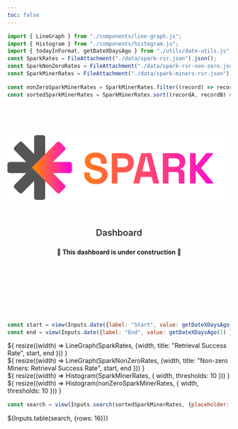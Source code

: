 ```yaml
---
toc: false
---
```


```js
import { LineGraph } from "./components/line-graph.js";
import { Histogram } from "./components/histogram.js";
import { todayInFormat, getDateXDaysAgo } from "./utils/date-utils.js";
const SparkRates = FileAttachment("./data/spark-rsr.json").json();
const SparkNonZeroRates = FileAttachment("./data/spark-rsr-non-zero.json").json();
const SparkMinerRates = FileAttachment("./data/spark-miners-rsr.json").json();
```

```js
const nonZeroSparkMinerRates = SparkMinerRates.filter((record) => record.success_rate != 0)
const sortedSparkMinerRates = SparkMinerRates.sort((recordA, recordB) => recordB.success_rate - recordA.success_rate)
```

<div class="hero">
  <h4><img src="media/Spark-logo.png" alt="Spark Logo" /><h4>
    <h2>Dashboard</h2>
    <h4>🚧 This dashboard is under construction 🚧</h4>
</div>

```js
const start = view(Inputs.date({label: "Start", value: getDateXDaysAgo(31) }));
const end = view(Inputs.date({label: "End", value: getDateXDaysAgo(1) }));
```



<div class="grid grid-cols-2" style="grid-auto-rows: 600px;">
  <div class="card">${
    resize((width) => LineGraph(SparkRates, {width, title: "Retrieval Success Rate", start, end }))
  }</div>
  <div class="card">${
    resize((width) => LineGraph(SparkNonZeroRates, {width, title: "Non-zero Miners: Retrieval Success Rate", start, end }))
  }</div>
</div>

<div class="grid grid-cols-2" style="grid-auto-rows: 600px;">
  <div class="card">${
    resize((width) => Histogram(SparkMinerRates, { width, thresholds: 10 }))
  }</div>
  <div class="card">${
    resize((width) => Histogram(nonZeroSparkMinerRates, { width, thresholds: 10 }))
  }</div>
</div>

```js
const search = view(Inputs.search(sortedSparkMinerRates, {placeholder: "Search Storage Providers…"}));
```

<div class="card" style="padding: 0;">
  ${Inputs.table(search, {rows: 16})}
</div>

<style>

.hero {
  display: flex;
  flex-direction: column;
  align-items: center;
  font-family: var(--sans-serif);
  margin: 4rem 0 8rem;
  text-wrap: balance;
  text-align: center;
}

.hero h1 {
  margin: 1rem 0;
  padding: 1rem 0;
  max-width: none;
  font-size: 14vw;
  font-weight: 900;
  line-height: 1;
  background: linear-gradient(30deg, var(--theme-foreground-focus), currentColor);
  -webkit-background-clip: text;
  -webkit-text-fill-color: transparent;
  background-clip: text;
}

.hero h2 {
  margin: 0;
  max-width: 34em;
  font-size: 20px;
  font-style: initial;
  font-weight: 500;
  line-height: 1.5;
  color: var(--theme-foreground-muted);
}

@media (min-width: 640px) {
  .hero h1 {
    font-size: 90px;
  }
}

</style>
